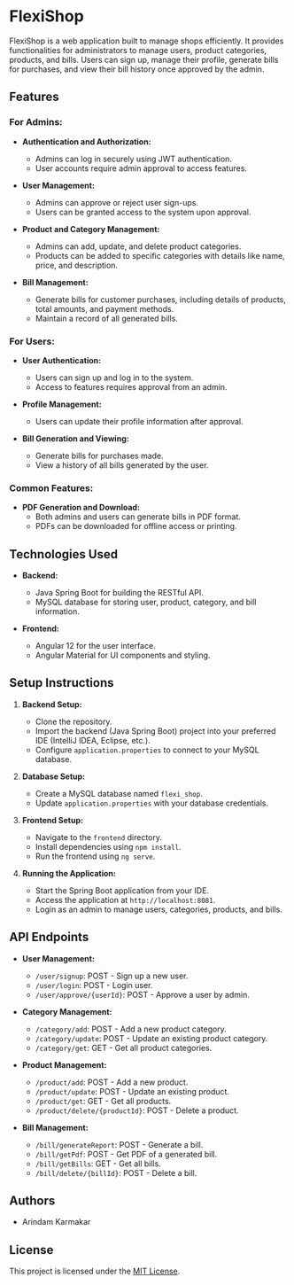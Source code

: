 # FlexiShop

FlexiShop is a web application built to manage shops efficiently. It provides functionalities for administrators to manage users, product categories, products, and bills. Users can sign up, manage their profile, generate bills for purchases, and view their bill history once approved by the admin.

## Features

### For Admins:
- **Authentication and Authorization:**
  - Admins can log in securely using JWT authentication.
  - User accounts require admin approval to access features.

- **User Management:**
  - Admins can approve or reject user sign-ups.
  - Users can be granted access to the system upon approval.

- **Product and Category Management:**
  - Admins can add, update, and delete product categories.
  - Products can be added to specific categories with details like name, price, and description.

- **Bill Management:**
  - Generate bills for customer purchases, including details of products, total amounts, and payment methods.
  - Maintain a record of all generated bills.

### For Users:
- **User Authentication:**
  - Users can sign up and log in to the system.
  - Access to features requires approval from an admin.

- **Profile Management:**
  - Users can update their profile information after approval.

- **Bill Generation and Viewing:**
  - Generate bills for purchases made.
  - View a history of all bills generated by the user.

### Common Features:
- **PDF Generation and Download:**
  - Both admins and users can generate bills in PDF format.
  - PDFs can be downloaded for offline access or printing.

## Technologies Used

- **Backend:**
  - Java Spring Boot for building the RESTful API.
  - MySQL database for storing user, product, category, and bill information.

- **Frontend:**
  - Angular 12 for the user interface.
  - Angular Material for UI components and styling.

## Setup Instructions

1. **Backend Setup:**
   - Clone the repository.
   - Import the backend (Java Spring Boot) project into your preferred IDE (IntelliJ IDEA, Eclipse, etc.).
   - Configure `application.properties` to connect to your MySQL database.

2. **Database Setup:**
   - Create a MySQL database named `flexi_shop`.
   - Update `application.properties` with your database credentials.

3. **Frontend Setup:**
   - Navigate to the `frontend` directory.
   - Install dependencies using `npm install`.
   - Run the frontend using `ng serve`.

4. **Running the Application:**
   - Start the Spring Boot application from your IDE.
   - Access the application at `http://localhost:8081`.
   - Login as an admin to manage users, categories, products, and bills.

## API Endpoints

- **User Management:**
  - `/user/signup`: POST - Sign up a new user.
  - `/user/login`: POST - Login user.
  - `/user/approve/{userId}`: POST - Approve a user by admin.

- **Category Management:**
  - `/category/add`: POST - Add a new product category.
  - `/category/update`: POST - Update an existing product category.
  - `/category/get`: GET - Get all product categories.

- **Product Management:**
  - `/product/add`: POST - Add a new product.
  - `/product/update`: POST - Update an existing product.
  - `/product/get`: GET - Get all products.
  - `/product/delete/{productId}`: POST - Delete a product.

- **Bill Management:**
  - `/bill/generateReport`: POST - Generate a bill.
  - `/bill/getPdf`: POST - Get PDF of a generated bill.
  - `/bill/getBills`: GET - Get all bills.
  - `/bill/delete/{billId}`: POST - Delete a bill.

## Authors

- Arindam Karmakar

## License

This project is licensed under the [MIT License](LICENSE).
